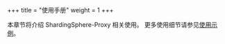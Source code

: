 +++
title = "使用手册"
weight = 1
+++

本章节将介绍 ShardingSphere-Proxy 相关使用。
更多使用细节请参见[使用示例](https://github.com/apache/shardingsphere/tree/master/examples)。
